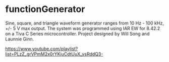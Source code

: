 # functionGenerator
Sine, square, and triangle waveform generator ranges from 10 Hz - 100 kHz, +/- 5 V max output. The system was programmed using IAR EW for 8.42.2 on a Tiva C Series microcontroller. Project designed by Will Song and Launnie Ginn.

https://www.youtube.com/playlist?list=PLzZ_grVPmM2x0rYKjuCdtUuX_vsRddQ3-
